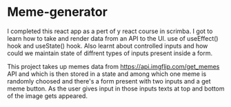 # Meme-generator

I completed this react app as a pert of y react course in scrimba. I got to learn how to take and render data from an API to the UI. use of useEffect() hook and useState() hook. 
Also learnt about controlled inputs and how could we maintain state of diffrent types of inputs present inside a form.

This project takes up memes data from https://api.imgflip.com/get_memes API and which is then stored in a state and among which one meme is randomly choosed and there's a form present with two inputs and a get meme button. As the user gives input in those inputs texts at top and bottom of the image gets appeared.
